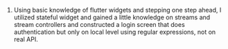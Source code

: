 1. Using basic knowledge of flutter widgets and stepping one step ahead, I utilized stateful widget and gained a little knowledge on        streams and stream controllers and constructed a login screen that does authentication but only on local level using regular expressions, not on real API.
